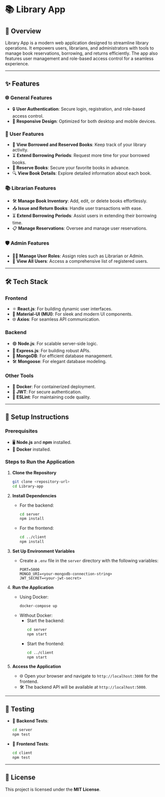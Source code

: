# 📚 Library App

## 🌟 Overview
Library App is a modern web application designed to streamline library operations. It empowers users, librarians, and administrators with tools to manage book reservations, borrowing, and returns efficiently. The app also features user management and role-based access control for a seamless experience.

---

## ✨ Features

### 🌐 General Features
- 🔒 **User Authentication**: Secure login, registration, and role-based access control.
- 📱 **Responsive Design**: Optimized for both desktop and mobile devices.

### 👤 User Features
- 📖 **View Borrowed and Reserved Books**: Keep track of your library activity.
- ⏳ **Extend Borrowing Periods**: Request more time for your borrowed books.
- 📌 **Reserve Books**: Secure your favorite books in advance.
- 🔍 **View Book Details**: Explore detailed information about each book.

### 📚 Librarian Features
- 🛠️ **Manage Book Inventory**: Add, edit, or delete books effortlessly.
- 📤 **Issue and Return Books**: Handle user transactions with ease.
- ⏳ **Extend Borrowing Periods**: Assist users in extending their borrowing time.
- 📋 **Manage Reservations**: Oversee and manage user reservations.

### 🛡️ Admin Features
- 🧑‍💼 **Manage User Roles**: Assign roles such as Librarian or Admin.
- 👥 **View All Users**: Access a comprehensive list of registered users.

---

## 🛠️ Tech Stack

### Frontend
- ⚛️ **React.js**: For building dynamic user interfaces.
- 🎨 **Material-UI (MUI)**: For sleek and modern UI components.
- 🌐 **Axios**: For seamless API communication.

### Backend
- 🟢 **Node.js**: For scalable server-side logic.
- 🚀 **Express.js**: For building robust APIs.
- 🍃 **MongoDB**: For efficient database management.
- 🛠️ **Mongoose**: For elegant database modeling.

### Other Tools
- 🐳 **Docker**: For containerized deployment.
- 🔑 **JWT**: For secure authentication.
- 🧹 **ESLint**: For maintaining code quality.

---

## 🚀 Setup Instructions

### Prerequisites
- 🖥️ **Node.js** and **npm** installed.
- 🐳 **Docker** installed.

### Steps to Run the Application

1. **Clone the Repository**
   ```bash
   git clone <repository-url>
   cd Library-app
   ```

2. **Install Dependencies**
   - For the backend:
     ```bash
     cd server
     npm install
     ```
   - For the frontend:
     ```bash
     cd ../client
     npm install
     ```

3. **Set Up Environment Variables**
   - Create a `.env` file in the `server` directory with the following variables:
     ```env
     PORT=5000
     MONGO_URI=<your-mongodb-connection-string>
     JWT_SECRET=<your-jwt-secret>
     ```

4. **Run the Application**
   - Using Docker:
     ```bash
     docker-compose up
     ```
   - Without Docker:
     - Start the backend:
       ```bash
       cd server
       npm start
       ```
     - Start the frontend:
       ```bash
       cd ../client
       npm start
       ```

5. **Access the Application**
   - 🌐 Open your browser and navigate to `http://localhost:3000` for the frontend.
   - 🛠️ The backend API will be available at `http://localhost:5000`.

---

## 🧪 Testing
- 🧪 **Backend Tests**:
  ```bash
  cd server
  npm test
  ```
- 🧪 **Frontend Tests**:
  ```bash
  cd client
  npm test
  ```

---

## 📜 License
This project is licensed under the **MIT License**.
